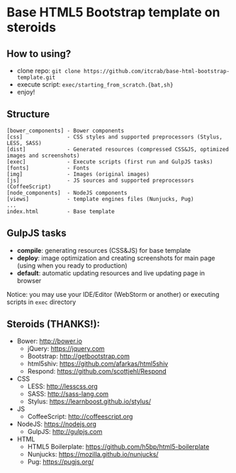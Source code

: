 # Base HTML5 Bootstrap template on steroids

## How to using?
* clone repo: `git clone https://github.com/itcrab/base-html-bootstrap-template.git`
* execute script: `exec/starting_from_scratch.{bat,sh}`
* enjoy!

## Structure
```
[bower_components] - Bower components
[css]              - CSS styles and supported preprocessors (Stylus, LESS, SASS)
[dist]             - Generated resources (compressed CSS&JS, optimized images and screenshots)
[exec]             - Execute scripts (first run and GulpJS tasks)
[fonts]            - Fonts
[img]              - Images (original images)
[js]               - JS sources and supported preprocessors (CoffeeScript)
[node_components]  - NodeJS components
[views]            - template engines files (Nunjucks, Pug)
...
index.html         - Base template
```

## GulpJS tasks
* **compile**: generating resources (CSS&JS) for base template
* **deploy**: image optimization and creating screenshots for main page (using when you ready to production)
* **default**: automatic updating resources and live updating page in browser

Notice: you may use your IDE/Editor (WebStorm or another) or executing scripts in `exec` directory

## Steroids (THANKS!):
* Bower: http://bower.io
	* jQuery: https://jquery.com
	* Bootstrap: http://getbootstrap.com 
	* html5shiv: https://github.com/afarkas/html5shiv
	* Respond: https://github.com/scottjehl/Respond
* CSS
	* LESS: http://lesscss.org
	* SASS: http://sass-lang.com
	* Stylus: https://learnboost.github.io/stylus/
* JS
	* CoffeeScript: http://coffeescript.org
* NodeJS: https://nodejs.org
	* GulpJS: http://gulpjs.com
* HTML
	* HTML5 Boilerplate: https://github.com/h5bp/html5-boilerplate
	* Nunjucks: https://mozilla.github.io/nunjucks/
	* Pug: https://pugjs.org/
